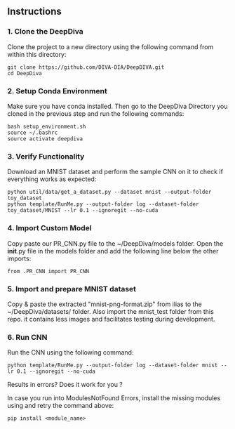 ## Instructions

### 1. Clone the DeepDiva 
Clone the project to a new directory using the following command from within this directory: 

```
git clone https://github.com/DIVA-DIA/DeepDIVA.git
cd DeepDiva

```

### 2. Setup Conda Environment
Make sure you have conda installed. Then go to the DeepDiva Directory you cloned in the previous step and run the following commands: 

```
bash setup_environment.sh
source ~/.bashrc
source activate deepdiva
```

### 3. Verify Functionality
Download an MNIST dataset and perform the sample CNN on it to check if everything works as expected: 
```
python util/data/get_a_dataset.py --dataset mnist --output-folder toy_dataset
python template/RunMe.py --output-folder log --dataset-folder toy_dataset/MNIST --lr 0.1 --ignoregit --no-cuda
```

### 4. Import Custom Model
Copy paste our PR_CNN.py file to the ~/DeepDiva/models folder. Open the __init__.py file in the models folder and add the following line below the other imports: 
```
from .PR_CNN import PR_CNN
```


### 5. Import and prepare MNIST dataset
Copy & paste the extracted "mnist-png-format.zip" from ilias to the ~/DeepDiva/datasets/ folder. Also import the mnist_test folder from this repo. it contains less images and facilitates testing during development. 


### 6. Run CNN
Run the CNN using the following command:
```
python template/RunMe.py --output-folder log --dataset-folder mnist --lr 0.1 --ignoregit --no-cuda
```
Results in errors? Does it work for you ?

In case you run into ModulesNotFound Errors, install the missing modules using and retry the command above: 
```
pip install <module_name>
```
